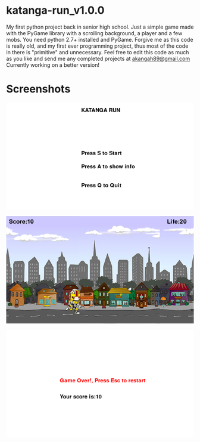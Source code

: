 # katanga-run_v1.0.0
My first python project back in senior high school. Just a simple game made with the PyGame library with a scrolling background, a player and a few mobs.
You need python 2.7+ installed and PyGame.
Forgive me as this code is really old, and my first ever programming project, thus most of the code in there is "primitive" and unnecessary.
Feel free to edit this code as much as you like and send me any completed projects at akangah89@gmail.com
Currently working on a better version!

# Screenshots
![img](shots/1.png)

![img](shots/2.png)

![img](shots/3.png)

